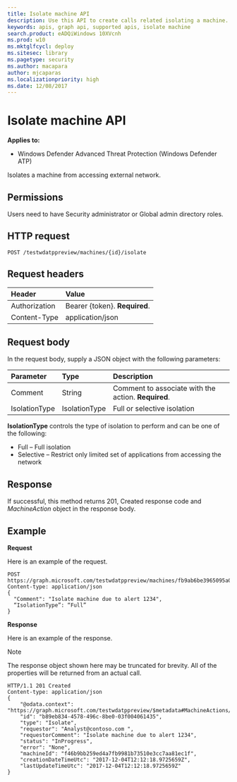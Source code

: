```yaml
---
title: Isolate machine API
description: Use this API to create calls related isolating a machine.
keywords: apis, graph api, supported apis, isolate machine
search.product: eADQiWindows 10XVcnh
ms.prod: w10
ms.mktglfcycl: deploy
ms.sitesec: library
ms.pagetype: security
ms.author: macapara
author: mjcaparas
ms.localizationpriority: high
ms.date: 12/08/2017
---
```


# Isolate machine API

**Applies to:**

- Windows Defender Advanced Threat Protection (Windows Defender ATP)



Isolates a machine from accessing external network.

## Permissions
Users need to have Security administrator or Global admin directory roles.

## HTTP request
```
POST /testwdatppreview/machines/{id}/isolate
```

## Request headers

Header | Value 
:---|:---
Authorization | Bearer {token}. **Required**.
Content-Type	| application/json

## Request body
In the request body, supply a JSON object with the following parameters:

Parameter |	Type	| Description
:---|:---|:---
Comment |	String |	Comment to associate with the action. **Required**.
IsolationType	| IsolationType |	Full or selective isolation

**IsolationType** controls the type of isolation to perform and can be one of the following:
-	Full – Full isolation
-	Selective – Restrict only limited set of applications from accessing the network


## Response
If successful, this method returns 201, Created response code and _MachineAction_ object in the response body.


## Example

**Request**

Here is an example of the request.

```
POST https://graph.microsoft.com/testwdatppreview/machines/fb9ab6be3965095a09c057be7c90f0a2/isolate
Content-type: application/json
{
  "Comment": "Isolate machine due to alert 1234",
  “IsolationType”: “Full” 
}

```
**Response**

Here is an example of the response.

>[!NOTE]
>The response object shown here may be truncated for brevity. All of the properties will be returned from an actual call.

```
HTTP/1.1 201 Created
Content-type: application/json
{
    "@odata.context": "https://graph.microsoft.com/testwdatppreview/$metadata#MachineActions/$entity",
    "id": "b89eb834-4578-496c-8be0-03f004061435",
    "type": "Isolate",
    "requestor": "Analyst@contoso.com ",
    "requestorComment": "Isolate machine due to alert 1234",
    "status": "InProgress",
    "error": "None",
    "machineId": "f46b9bb259ed4a7fb9981b73510e3cc7aa81ec1f",
    "creationDateTimeUtc": "2017-12-04T12:12:18.9725659Z",
    "lastUpdateTimeUtc": "2017-12-04T12:12:18.9725659Z" 
}

```
